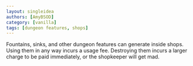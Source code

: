 ```yaml
---
layout: singleidea
authors: [AmyBSOD]
category: [vanilla]
tags: [dungeon features, shops]
---
```

Fountains, sinks, and other dungeon features can generate inside shops. Using them in any way incurs a usage fee. Destroying them incurs a larger charge to be paid immediately, or the shopkeeper will get mad.
